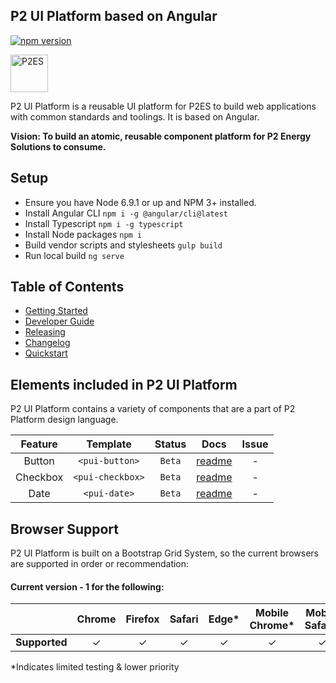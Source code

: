 ## P2 UI Platform based on Angular

[![npm version](https://badge.fury.io/js/%40p2%2Fstartup.svg)](https://badge.fury.io/js/%40p2%2Fstartup)

<img alt="P2ES" src="http://info2.p2energysolutions.com/rs/p2energysolutions/images/logo.png" width="60">

P2 UI Platform is a reusable UI platform for P2ES to build web applications with common standards and toolings. It is based on Angular.

**Vision: To build an atomic, reusable component platform for P2 Energy Solutions to consume.**

## Setup

* Ensure you have Node 6.9.1 or up and NPM 3+ installed.
* Install Angular CLI `npm i -g @angular/cli@latest`
* Install Typescript `npm i -g typescript`
* Install Node packages `npm i`
* Build vendor scripts and stylesheets `gulp build`
* Run local build `ng serve`

## Table of Contents

* [Getting Started](docs/GETTING_STARTED.md)
* [Developer Guide](docs/DEVELOPER_GUIDE.md)
* [Releasing](docs/RELEASE.md)
* [Changelog](docs/CHANGELOG.md)
* [Quickstart](https://github.com/p2es/platform-quickstart)

## Elements included in P2 UI Platform

P2 UI Platform contains a variety of components that are a part of P2 Platform design language.

| Feature | Template | Status | Docs | Issue
|:---:|:---:|:---:|:---:|:---:|
| Button | `<pui-button>` | `Beta` | [readme](docs/BUTTON_README.md) | - |
| Checkbox | `<pui-checkbox>` | `Beta` | [readme](docs/CHECKBOX_README.md) | - |
| Date | `<pui-date>` | `Beta` | [readme](docs/DATE_README.md) | - |

## Browser Support
P2 UI Platform is built on a Bootstrap Grid System, so the current browsers are supported in order or recommendation:

#### Current version - 1 for the following:

|   | Chrome | Firefox | Safari | Edge* | Mobile Chrome* | Mobile Safari* | IE11
|---|:---:|:---:|:---:|:---:|:---:|:---:|:---:|
| __Supported__ | ✓ | ✓ | ✓ | ✓ | ✓ | ✓ | x |

*Indicates limited testing & lower priority